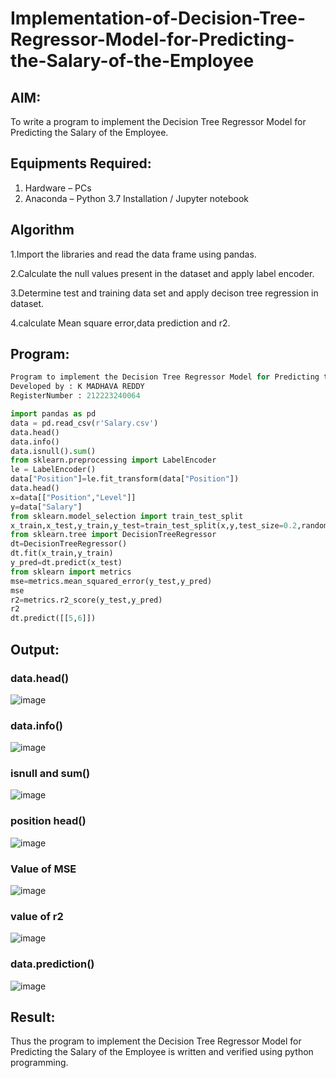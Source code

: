 # Implementation-of-Decision-Tree-Regressor-Model-for-Predicting-the-Salary-of-the-Employee

## AIM:
To write a program to implement the Decision Tree Regressor Model for Predicting the Salary of the Employee.

## Equipments Required:
1. Hardware – PCs
2. Anaconda – Python 3.7 Installation / Jupyter notebook

## Algorithm
1.Import the libraries and read the data frame using pandas.

2.Calculate the null values present in the dataset and apply label encoder.

3.Determine test and training data set and apply decison tree regression in dataset.

4.calculate Mean square error,data prediction and r2.

## Program:
```python
Program to implement the Decision Tree Regressor Model for Predicting the Salary of the Employee.
Developed by : K MADHAVA REDDY
RegisterNumber : 212223240064 

import pandas as pd
data = pd.read_csv(r'Salary.csv')
data.head()
data.info()
data.isnull().sum()
from sklearn.preprocessing import LabelEncoder
le = LabelEncoder()
data["Position"]=le.fit_transform(data["Position"])
data.head()
x=data[["Position","Level"]]
y=data["Salary"]
from sklearn.model_selection import train_test_split
x_train,x_test,y_train,y_test=train_test_split(x,y,test_size=0.2,random_state=2)
from sklearn.tree import DecisionTreeRegressor
dt=DecisionTreeRegressor()
dt.fit(x_train,y_train)
y_pred=dt.predict(x_test)
from sklearn import metrics
mse=metrics.mean_squared_error(y_test,y_pred)
mse
r2=metrics.r2_score(y_test,y_pred)
r2
dt.predict([[5,6]])

```

## Output:

### data.head()
![image](https://github.com/Madhavareddy09/Implementation-of-Decision-Tree-Regressor-Model-for-Predicting-the-Salary-of-the-Employee/assets/145742470/0e73ac61-d819-4042-acd6-09c85e78f031)

### data.info()
![image](https://github.com/Madhavareddy09/Implementation-of-Decision-Tree-Regressor-Model-for-Predicting-the-Salary-of-the-Employee/assets/145742470/4de6264e-adf2-4be7-88a1-3275cdcf2a62)

### isnull and sum()
![image](https://github.com/Madhavareddy09/Implementation-of-Decision-Tree-Regressor-Model-for-Predicting-the-Salary-of-the-Employee/assets/145742470/05f3f92d-3325-4cbe-9bbd-3f6cbd88b33c)

### position head()
![image](https://github.com/Madhavareddy09/Implementation-of-Decision-Tree-Regressor-Model-for-Predicting-the-Salary-of-the-Employee/assets/145742470/cb7ae265-a9cd-4c36-9210-c688a89b6834)

### Value of MSE
![image](https://github.com/Madhavareddy09/Implementation-of-Decision-Tree-Regressor-Model-for-Predicting-the-Salary-of-the-Employee/assets/145742470/233c7e6f-6bc2-4c97-bab1-0ed1bd29c270)
### value of r2
![image](https://github.com/Madhavareddy09/Implementation-of-Decision-Tree-Regressor-Model-for-Predicting-the-Salary-of-the-Employee/assets/145742470/ebb5da48-d4ce-4713-b15b-a063afb22405)

### data.prediction()
![image](https://github.com/Madhavareddy09/Implementation-of-Decision-Tree-Regressor-Model-for-Predicting-the-Salary-of-the-Employee/assets/145742470/683e3616-444d-4146-b118-9983fe1bc805)


## Result:
Thus the program to implement the Decision Tree Regressor Model for Predicting the Salary of the Employee is written and verified using python programming.
